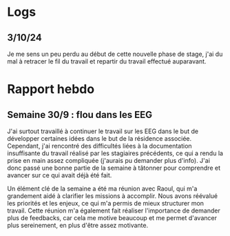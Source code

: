 # Logs
## 3/10/24
Je me sens un peu perdu au début de cette nouvelle phase de stage, j'ai du mal à retracer le fil du travail et repartir du travail effectué auparavant. 

# Rapport hebdo
## Semaine 30/9 : flou dans les EEG
J'ai surtout travaillé à continuer le travail sur les EEG dans le but de développer certaines idées dans le but de la résidence associée. Cependant, j'ai rencontré des difficultés liées à la documentation insuffisante du travail réalisé par les stagiaires précédents, ce qui a rendu la prise en main assez compliquée (j'aurais pu demander plus d'info). J'ai donc passé une bonne partie de la semaine à tâtonner pour comprendre et avancer sur ce qui avait déjà été fait.

Un élément clé de la semaine a été ma réunion avec Raoul, qui m'a grandement aidé à clarifier les missions à accomplir. Nous avons réévalué les priorités et les enjeux, ce qui m'a permis de mieux structurer mon travail. Cette réunion m'a également fait réaliser l'importance de demander plus de feedbacks, car cela me motive beaucoup et me permet d'avancer plus sereinement, en plus d'être assez motivante. 

